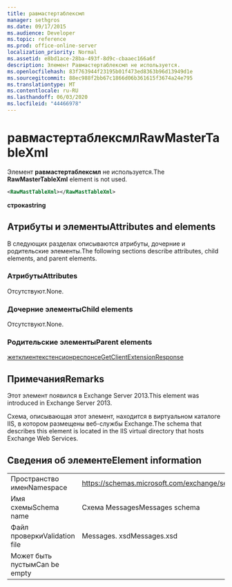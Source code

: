 ```yaml
---
title: равмастертаблексмл
manager: sethgros
ms.date: 09/17/2015
ms.audience: Developer
ms.topic: reference
ms.prod: office-online-server
localization_priority: Normal
ms.assetid: e8bd1ace-28ba-493f-8d9c-cbaaec166a6f
description: Элемент Равмастертаблексмл не используется.
ms.openlocfilehash: 83f763944f23195b01f473ed8363b96d13949d1e
ms.sourcegitcommit: 88ec988f2bb67c1866d06b361615f3674a24e795
ms.translationtype: MT
ms.contentlocale: ru-RU
ms.lasthandoff: 06/03/2020
ms.locfileid: "44466978"
---
```

# <a name="rawmastertablexml"></a><span data-ttu-id="5561a-103">равмастертаблексмл</span><span class="sxs-lookup"><span data-stu-id="5561a-103">RawMasterTableXml</span></span>

<span data-ttu-id="5561a-104">Элемент **равмастертаблексмл** не используется.</span><span class="sxs-lookup"><span data-stu-id="5561a-104">The **RawMasterTableXml** element is not used.</span></span> 
  
```XML
<RawMastTableXml></RawMastTableXml>
```

 <span data-ttu-id="5561a-105">**строка**</span><span class="sxs-lookup"><span data-stu-id="5561a-105">**string**</span></span>
## <a name="attributes-and-elements"></a><span data-ttu-id="5561a-106">Атрибуты и элементы</span><span class="sxs-lookup"><span data-stu-id="5561a-106">Attributes and elements</span></span>

<span data-ttu-id="5561a-107">В следующих разделах описываются атрибуты, дочерние и родительские элементы.</span><span class="sxs-lookup"><span data-stu-id="5561a-107">The following sections describe attributes, child elements, and parent elements.</span></span>
  
### <a name="attributes"></a><span data-ttu-id="5561a-108">Атрибуты</span><span class="sxs-lookup"><span data-stu-id="5561a-108">Attributes</span></span>

<span data-ttu-id="5561a-109">Отсутствуют.</span><span class="sxs-lookup"><span data-stu-id="5561a-109">None.</span></span>
  
### <a name="child-elements"></a><span data-ttu-id="5561a-110">Дочерние элементы</span><span class="sxs-lookup"><span data-stu-id="5561a-110">Child elements</span></span>

<span data-ttu-id="5561a-111">Отсутствуют.</span><span class="sxs-lookup"><span data-stu-id="5561a-111">None.</span></span>
  
### <a name="parent-elements"></a><span data-ttu-id="5561a-112">Родительские элементы</span><span class="sxs-lookup"><span data-stu-id="5561a-112">Parent elements</span></span>

[<span data-ttu-id="5561a-113">жетклиентекстенсионреспонсе</span><span class="sxs-lookup"><span data-stu-id="5561a-113">GetClientExtensionResponse</span></span>](getclientextensionresponse.md)
  
## <a name="remarks"></a><span data-ttu-id="5561a-114">Примечания</span><span class="sxs-lookup"><span data-stu-id="5561a-114">Remarks</span></span>

<span data-ttu-id="5561a-115">Этот элемент появился в Exchange Server 2013.</span><span class="sxs-lookup"><span data-stu-id="5561a-115">This element was introduced in Exchange Server 2013.</span></span>
  
<span data-ttu-id="5561a-116">Схема, описывающая этот элемент, находится в виртуальном каталоге IIS, в котором размещены веб-службы Exchange.</span><span class="sxs-lookup"><span data-stu-id="5561a-116">The schema that describes this element is located in the IIS virtual directory that hosts Exchange Web Services.</span></span>
  
## <a name="element-information"></a><span data-ttu-id="5561a-117">Сведения об элементе</span><span class="sxs-lookup"><span data-stu-id="5561a-117">Element information</span></span>

|||
|:-----|:-----|
|<span data-ttu-id="5561a-118">Пространство имен</span><span class="sxs-lookup"><span data-stu-id="5561a-118">Namespace</span></span>  <br/> |https://schemas.microsoft.com/exchange/services/2006/messages  <br/> |
|<span data-ttu-id="5561a-119">Имя схемы</span><span class="sxs-lookup"><span data-stu-id="5561a-119">Schema name</span></span>  <br/> |<span data-ttu-id="5561a-120">Схема Messages</span><span class="sxs-lookup"><span data-stu-id="5561a-120">Messages schema</span></span>  <br/> |
|<span data-ttu-id="5561a-121">Файл проверки</span><span class="sxs-lookup"><span data-stu-id="5561a-121">Validation file</span></span>  <br/> |<span data-ttu-id="5561a-122">Messages. xsd</span><span class="sxs-lookup"><span data-stu-id="5561a-122">Messages.xsd</span></span>  <br/> |
|<span data-ttu-id="5561a-123">Может быть пустым</span><span class="sxs-lookup"><span data-stu-id="5561a-123">Can be empty</span></span>  <br/> ||
   


